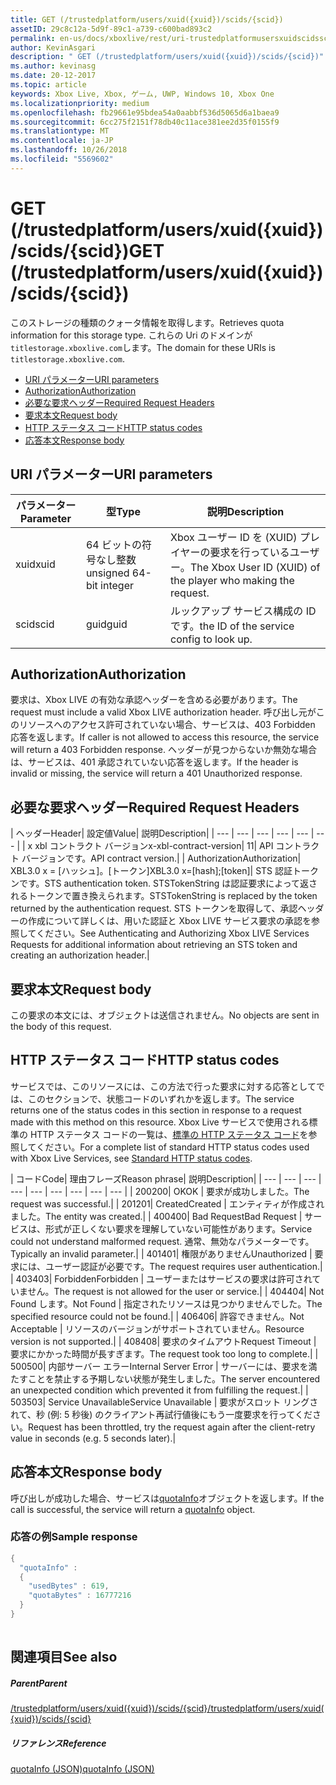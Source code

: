 ```yaml
---
title: GET (/trustedplatform/users/xuid({xuid})/scids/{scid})
assetID: 29c8c12a-5d9f-89c1-a739-c600bad893c2
permalink: en-us/docs/xboxlive/rest/uri-trustedplatformusersxuidscidsscid-get.html
author: KevinAsgari
description: " GET (/trustedplatform/users/xuid({xuid})/scids/{scid})"
ms.author: kevinasg
ms.date: 20-12-2017
ms.topic: article
keywords: Xbox Live, Xbox, ゲーム, UWP, Windows 10, Xbox One
ms.localizationpriority: medium
ms.openlocfilehash: fb29661e95bdea54a0aabbf536d5065d6a1baea9
ms.sourcegitcommit: 6cc275f2151f78db40c11ace381ee2d35f0155f9
ms.translationtype: MT
ms.contentlocale: ja-JP
ms.lasthandoff: 10/26/2018
ms.locfileid: "5569602"
---
```

# <a name="get-trustedplatformusersxuidxuidscidsscid"></a><span data-ttu-id="1f83a-104">GET (/trustedplatform/users/xuid({xuid})/scids/{scid})</span><span class="sxs-lookup"><span data-stu-id="1f83a-104">GET (/trustedplatform/users/xuid({xuid})/scids/{scid})</span></span>
<span data-ttu-id="1f83a-105">このストレージの種類のクォータ情報を取得します。</span><span class="sxs-lookup"><span data-stu-id="1f83a-105">Retrieves quota information for this storage type.</span></span> <span data-ttu-id="1f83a-106">これらの Uri のドメインが`titlestorage.xboxlive.com`します。</span><span class="sxs-lookup"><span data-stu-id="1f83a-106">The domain for these URIs is `titlestorage.xboxlive.com`.</span></span>
 
  * [<span data-ttu-id="1f83a-107">URI パラメーター</span><span class="sxs-lookup"><span data-stu-id="1f83a-107">URI parameters</span></span>](#ID4EX)
  * [<span data-ttu-id="1f83a-108">Authorization</span><span class="sxs-lookup"><span data-stu-id="1f83a-108">Authorization</span></span>](#ID4ECB)
  * [<span data-ttu-id="1f83a-109">必要な要求ヘッダー</span><span class="sxs-lookup"><span data-stu-id="1f83a-109">Required Request Headers</span></span>](#ID4ENB)
  * [<span data-ttu-id="1f83a-110">要求本文</span><span class="sxs-lookup"><span data-stu-id="1f83a-110">Request body</span></span>](#ID4EWC)
  * [<span data-ttu-id="1f83a-111">HTTP ステータス コード</span><span class="sxs-lookup"><span data-stu-id="1f83a-111">HTTP status codes</span></span>](#ID4EBD)
  * [<span data-ttu-id="1f83a-112">応答本文</span><span class="sxs-lookup"><span data-stu-id="1f83a-112">Response body</span></span>](#ID4EUAAC)
 
<a id="ID4EX"></a>

 
## <a name="uri-parameters"></a><span data-ttu-id="1f83a-113">URI パラメーター</span><span class="sxs-lookup"><span data-stu-id="1f83a-113">URI parameters</span></span>
 
| <span data-ttu-id="1f83a-114">パラメーター</span><span class="sxs-lookup"><span data-stu-id="1f83a-114">Parameter</span></span>| <span data-ttu-id="1f83a-115">型</span><span class="sxs-lookup"><span data-stu-id="1f83a-115">Type</span></span>| <span data-ttu-id="1f83a-116">説明</span><span class="sxs-lookup"><span data-stu-id="1f83a-116">Description</span></span>| 
| --- | --- | --- | 
| <span data-ttu-id="1f83a-117">xuid</span><span class="sxs-lookup"><span data-stu-id="1f83a-117">xuid</span></span>| <span data-ttu-id="1f83a-118">64 ビットの符号なし整数</span><span class="sxs-lookup"><span data-stu-id="1f83a-118">unsigned 64-bit integer</span></span>| <span data-ttu-id="1f83a-119">Xbox ユーザー ID を (XUID) プレイヤーの要求を行っているユーザー。</span><span class="sxs-lookup"><span data-stu-id="1f83a-119">The Xbox User ID (XUID) of the player who making the request.</span></span>| 
| <span data-ttu-id="1f83a-120">scid</span><span class="sxs-lookup"><span data-stu-id="1f83a-120">scid</span></span>| <span data-ttu-id="1f83a-121">guid</span><span class="sxs-lookup"><span data-stu-id="1f83a-121">guid</span></span>| <span data-ttu-id="1f83a-122">ルックアップ サービス構成の ID です。</span><span class="sxs-lookup"><span data-stu-id="1f83a-122">the ID of the service config to look up.</span></span>| 
  
<a id="ID4ECB"></a>

 
## <a name="authorization"></a><span data-ttu-id="1f83a-123">Authorization</span><span class="sxs-lookup"><span data-stu-id="1f83a-123">Authorization</span></span>
 
<span data-ttu-id="1f83a-124">要求は、Xbox LIVE の有効な承認ヘッダーを含める必要があります。</span><span class="sxs-lookup"><span data-stu-id="1f83a-124">The request must include a valid Xbox LIVE authorization header.</span></span> <span data-ttu-id="1f83a-125">呼び出し元がこのリソースへのアクセス許可されていない場合、サービスは、403 Forbidden 応答を返します。</span><span class="sxs-lookup"><span data-stu-id="1f83a-125">If caller is not allowed to access this resource, the service will return a 403 Forbidden response.</span></span> <span data-ttu-id="1f83a-126">ヘッダーが見つからないか無効な場合は、サービスは、401 承認されていない応答を返します。</span><span class="sxs-lookup"><span data-stu-id="1f83a-126">If the header is invalid or missing, the service will return a 401 Unauthorized response.</span></span> 
  
<a id="ID4ENB"></a>

 
## <a name="required-request-headers"></a><span data-ttu-id="1f83a-127">必要な要求ヘッダー</span><span class="sxs-lookup"><span data-stu-id="1f83a-127">Required Request Headers</span></span>
 
| <span data-ttu-id="1f83a-128">ヘッダー</span><span class="sxs-lookup"><span data-stu-id="1f83a-128">Header</span></span>| <span data-ttu-id="1f83a-129">設定値</span><span class="sxs-lookup"><span data-stu-id="1f83a-129">Value</span></span>| <span data-ttu-id="1f83a-130">説明</span><span class="sxs-lookup"><span data-stu-id="1f83a-130">Description</span></span>| 
| --- | --- | --- | --- | --- | --- | 
| <span data-ttu-id="1f83a-131">x xbl コントラクト バージョン</span><span class="sxs-lookup"><span data-stu-id="1f83a-131">x-xbl-contract-version</span></span>| <span data-ttu-id="1f83a-132">1</span><span class="sxs-lookup"><span data-stu-id="1f83a-132">1</span></span>| <span data-ttu-id="1f83a-133">API コントラクト バージョンです。</span><span class="sxs-lookup"><span data-stu-id="1f83a-133">API contract version.</span></span>| 
| <span data-ttu-id="1f83a-134">Authorization</span><span class="sxs-lookup"><span data-stu-id="1f83a-134">Authorization</span></span>| <span data-ttu-id="1f83a-135">XBL3.0 x = [ハッシュ]。[トークン]</span><span class="sxs-lookup"><span data-stu-id="1f83a-135">XBL3.0 x=[hash];[token]</span></span>| <span data-ttu-id="1f83a-136">STS 認証トークンです。</span><span class="sxs-lookup"><span data-stu-id="1f83a-136">STS authentication token.</span></span> <span data-ttu-id="1f83a-137">STSTokenString は認証要求によって返されるトークンで置き換えられます。</span><span class="sxs-lookup"><span data-stu-id="1f83a-137">STSTokenString is replaced by the token returned by the authentication request.</span></span> <span data-ttu-id="1f83a-138">STS トークンを取得して、承認ヘッダーの作成について詳しくは、用いた認証と Xbox LIVE サービス要求の承認を参照してください。</span><span class="sxs-lookup"><span data-stu-id="1f83a-138">See Authenticating and Authorizing Xbox LIVE Services Requests for additional information about retrieving an STS token and creating an authorization header.</span></span>| 
  
<a id="ID4EWC"></a>

 
## <a name="request-body"></a><span data-ttu-id="1f83a-139">要求本文</span><span class="sxs-lookup"><span data-stu-id="1f83a-139">Request body</span></span>
 
<span data-ttu-id="1f83a-140">この要求の本文には、オブジェクトは送信されません。</span><span class="sxs-lookup"><span data-stu-id="1f83a-140">No objects are sent in the body of this request.</span></span>
  
<a id="ID4EBD"></a>

 
## <a name="http-status-codes"></a><span data-ttu-id="1f83a-141">HTTP ステータス コード</span><span class="sxs-lookup"><span data-stu-id="1f83a-141">HTTP status codes</span></span> 
 
<span data-ttu-id="1f83a-142">サービスでは、このリソースには、この方法で行った要求に対する応答としてでは、このセクションで、状態コードのいずれかを返します。</span><span class="sxs-lookup"><span data-stu-id="1f83a-142">The service returns one of the status codes in this section in response to a request made with this method on this resource.</span></span> <span data-ttu-id="1f83a-143">Xbox Live サービスで使用される標準の HTTP ステータス コードの一覧は、[標準の HTTP ステータス コード](../../additional/httpstatuscodes.md)を参照してください。</span><span class="sxs-lookup"><span data-stu-id="1f83a-143">For a complete list of standard HTTP status codes used with Xbox Live Services, see [Standard HTTP status codes](../../additional/httpstatuscodes.md).</span></span>
 
| <span data-ttu-id="1f83a-144">コード</span><span class="sxs-lookup"><span data-stu-id="1f83a-144">Code</span></span>| <span data-ttu-id="1f83a-145">理由フレーズ</span><span class="sxs-lookup"><span data-stu-id="1f83a-145">Reason phrase</span></span>| <span data-ttu-id="1f83a-146">説明</span><span class="sxs-lookup"><span data-stu-id="1f83a-146">Description</span></span>| 
| --- | --- | --- | --- | --- | --- | --- | --- | --- | 
| <span data-ttu-id="1f83a-147">200</span><span class="sxs-lookup"><span data-stu-id="1f83a-147">200</span></span>| <span data-ttu-id="1f83a-148">OK</span><span class="sxs-lookup"><span data-stu-id="1f83a-148">OK</span></span> | <span data-ttu-id="1f83a-149">要求が成功しました。</span><span class="sxs-lookup"><span data-stu-id="1f83a-149">The request was successful.</span></span>| 
| <span data-ttu-id="1f83a-150">201</span><span class="sxs-lookup"><span data-stu-id="1f83a-150">201</span></span>| <span data-ttu-id="1f83a-151">Created</span><span class="sxs-lookup"><span data-stu-id="1f83a-151">Created</span></span> | <span data-ttu-id="1f83a-152">エンティティが作成されました。</span><span class="sxs-lookup"><span data-stu-id="1f83a-152">The entity was created.</span></span>| 
| <span data-ttu-id="1f83a-153">400</span><span class="sxs-lookup"><span data-stu-id="1f83a-153">400</span></span>| <span data-ttu-id="1f83a-154">Bad Request</span><span class="sxs-lookup"><span data-stu-id="1f83a-154">Bad Request</span></span> | <span data-ttu-id="1f83a-155">サービスは、形式が正しくない要求を理解していない可能性があります。</span><span class="sxs-lookup"><span data-stu-id="1f83a-155">Service could not understand malformed request.</span></span> <span data-ttu-id="1f83a-156">通常、無効なパラメーターです。</span><span class="sxs-lookup"><span data-stu-id="1f83a-156">Typically an invalid parameter.</span></span>| 
| <span data-ttu-id="1f83a-157">401</span><span class="sxs-lookup"><span data-stu-id="1f83a-157">401</span></span>| <span data-ttu-id="1f83a-158">権限がありません</span><span class="sxs-lookup"><span data-stu-id="1f83a-158">Unauthorized</span></span> | <span data-ttu-id="1f83a-159">要求には、ユーザー認証が必要です。</span><span class="sxs-lookup"><span data-stu-id="1f83a-159">The request requires user authentication.</span></span>| 
| <span data-ttu-id="1f83a-160">403</span><span class="sxs-lookup"><span data-stu-id="1f83a-160">403</span></span>| <span data-ttu-id="1f83a-161">Forbidden</span><span class="sxs-lookup"><span data-stu-id="1f83a-161">Forbidden</span></span> | <span data-ttu-id="1f83a-162">ユーザーまたはサービスの要求は許可されていません。</span><span class="sxs-lookup"><span data-stu-id="1f83a-162">The request is not allowed for the user or service.</span></span>| 
| <span data-ttu-id="1f83a-163">404</span><span class="sxs-lookup"><span data-stu-id="1f83a-163">404</span></span>| <span data-ttu-id="1f83a-164">Not Found します。</span><span class="sxs-lookup"><span data-stu-id="1f83a-164">Not Found</span></span> | <span data-ttu-id="1f83a-165">指定されたリソースは見つかりませんでした。</span><span class="sxs-lookup"><span data-stu-id="1f83a-165">The specified resource could not be found.</span></span>| 
| <span data-ttu-id="1f83a-166">406</span><span class="sxs-lookup"><span data-stu-id="1f83a-166">406</span></span>| <span data-ttu-id="1f83a-167">許容できません。</span><span class="sxs-lookup"><span data-stu-id="1f83a-167">Not Acceptable</span></span> | <span data-ttu-id="1f83a-168">リソースのバージョンがサポートされていません。</span><span class="sxs-lookup"><span data-stu-id="1f83a-168">Resource version is not supported.</span></span>| 
| <span data-ttu-id="1f83a-169">408</span><span class="sxs-lookup"><span data-stu-id="1f83a-169">408</span></span>| <span data-ttu-id="1f83a-170">要求のタイムアウト</span><span class="sxs-lookup"><span data-stu-id="1f83a-170">Request Timeout</span></span> | <span data-ttu-id="1f83a-171">要求にかかった時間が長すぎます。</span><span class="sxs-lookup"><span data-stu-id="1f83a-171">The request took too long to complete.</span></span>| 
| <span data-ttu-id="1f83a-172">500</span><span class="sxs-lookup"><span data-stu-id="1f83a-172">500</span></span>| <span data-ttu-id="1f83a-173">内部サーバー エラー</span><span class="sxs-lookup"><span data-stu-id="1f83a-173">Internal Server Error</span></span> | <span data-ttu-id="1f83a-174">サーバーには、要求を満たすことを禁止する予期しない状態が発生しました。</span><span class="sxs-lookup"><span data-stu-id="1f83a-174">The server encountered an unexpected condition which prevented it from fulfilling the request.</span></span>| 
| <span data-ttu-id="1f83a-175">503</span><span class="sxs-lookup"><span data-stu-id="1f83a-175">503</span></span>| <span data-ttu-id="1f83a-176">Service Unavailable</span><span class="sxs-lookup"><span data-stu-id="1f83a-176">Service Unavailable</span></span> | <span data-ttu-id="1f83a-177">要求がスロット リングされて、秒 (例: 5 秒後) のクライアント再試行値後にもう一度要求を行ってください。</span><span class="sxs-lookup"><span data-stu-id="1f83a-177">Request has been throttled, try the request again after the client-retry value in seconds (e.g. 5 seconds later).</span></span>| 
  
<a id="ID4EUAAC"></a>

 
## <a name="response-body"></a><span data-ttu-id="1f83a-178">応答本文</span><span class="sxs-lookup"><span data-stu-id="1f83a-178">Response body</span></span>
 
<span data-ttu-id="1f83a-179">呼び出しが成功した場合、サービスは[quotaInfo](../../json/json-quota.md)オブジェクトを返します。</span><span class="sxs-lookup"><span data-stu-id="1f83a-179">If the call is successful, the service will return a [quotaInfo](../../json/json-quota.md) object.</span></span> 
 
<a id="ID4ECBAC"></a>

 
### <a name="sample-response"></a><span data-ttu-id="1f83a-180">応答の例</span><span class="sxs-lookup"><span data-stu-id="1f83a-180">Sample response</span></span>
 

```cpp
{
  "quotaInfo" :
  {
    "usedBytes" : 619,
    "quotaBytes" : 16777216
  }
}
         
```

   
<a id="ID4EOBAC"></a>

 
## <a name="see-also"></a><span data-ttu-id="1f83a-181">関連項目</span><span class="sxs-lookup"><span data-stu-id="1f83a-181">See also</span></span>
 
<a id="ID4EQBAC"></a>

 
##### <a name="parent"></a><span data-ttu-id="1f83a-182">Parent</span><span class="sxs-lookup"><span data-stu-id="1f83a-182">Parent</span></span> 

[<span data-ttu-id="1f83a-183">/trustedplatform/users/xuid({xuid})/scids/{scid}</span><span class="sxs-lookup"><span data-stu-id="1f83a-183">/trustedplatform/users/xuid({xuid})/scids/{scid}</span></span>](uri-trustedplatformusersxuidscidsscid.md)

  
<a id="ID4E1BAC"></a>

 
##### <a name="reference"></a><span data-ttu-id="1f83a-184">リファレンス</span><span class="sxs-lookup"><span data-stu-id="1f83a-184">Reference</span></span> 

[<span data-ttu-id="1f83a-185">quotaInfo (JSON)</span><span class="sxs-lookup"><span data-stu-id="1f83a-185">quotaInfo (JSON)</span></span>](../../json/json-quota.md)

   